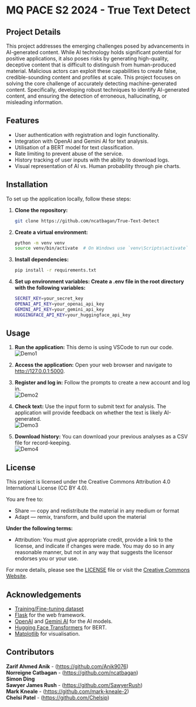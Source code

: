 # MQ PACE S2 2024 - True Text Detect 
<h2>Project Details</h2>
<p>This project addresses the emerging challenges posed by advancements in AI-generated content. While AI technology holds significant potential for positive applications, it also poses risks by generating high-quality, deceptive content that is difficult to distinguish from human-produced material. Malicious actors can exploit these capabilities to create false, credible-sounding content and profiles at scale. This project focuses on solving the core challenge of accurately detecting machine-generated content. Specifically, developing robust techniques to identify AI-generated content, and ensuring the detection of erroneous, hallucinating, or misleading information.</p>

<h2>Features</h2>
<ul>
  <li>User authentication with registration and login functionality. </li> 
  <li>Integration with OpenAI and Gemini AI for text analysis. </li>  
  <li>Utilisation of a BERT model for text classification. </li> 
  <li>Rate limiting to prevent abuse of the service. </li> 
  <li>History tracking of user inputs with the ability to download logs. </li>  
  <li>Visual representation of AI vs. Human probability through pie charts. </li> 
</ul>

<h2>Installation</h2>
<p>To set up the application locally, follow these steps:

1. **Clone the repository:**
    ```bash
   git clone https://github.com/ncatbagan/True-Text-Detect
   ```

2. **Create a virtual environment:**
    ```bash
    python -m venv venv
    source venv/bin/activate  # On Windows use `venv\Scripts\activate`
    ```

3. **Install dependencies:**
    ```bash
    pip install -r requirements.txt
    ```

4. **Set up environment variables: Create a .env file in the root directory with the following variables:**
    ```bash
    SECRET_KEY=your_secret_key
    OPENAI_API_KEY=your_openai_api_key
    GEMINI_API_KEY=your_gemini_api_key
    HUGGINGFACE_API_KEY=your_huggingface_api_key
    ```
</p>

<h2>Usage</h2>
<p>
  
1. **Run the application:** This demo is using VSCode to run our code.
<br> ![Demo1](https://github.com/user-attachments/assets/5e9a3205-a0ca-4ce5-a88d-c90b57cbc3af)

2. **Access the application:** Open your web browser and navigate to http://127.0.0.1:5000.

3. **Register and log in:** Follow the prompts to create a new account and log in.
<br> ![Demo2](https://github.com/user-attachments/assets/0e862cf4-0d40-47bd-9d6d-dc05156f2d21)

4. **Check text:** Use the input form to submit text for analysis. The application will provide feedback on whether the text is likely AI-generated.
<br> ![Demo3](https://github.com/user-attachments/assets/8f273810-3474-4013-8bc1-1fdf008d4058)

5. **Download history:** You can download your previous analyses as a CSV file for record-keeping.
<br> ![Demo4](https://github.com/user-attachments/assets/37e9f625-6428-45d4-a599-5fafe398829c)
</p>

<h2>License</h2>

This project is licensed under the Creative Commons Attribution 4.0 International License (CC BY 4.0). 

You are free to:
<ul>
<li>Share — copy and redistribute the material in any medium or format </li>
<li>Adapt — remix, transform, and build upon the material </li>
</ul>

**Under the following terms:**
<ul>
<li> Attribution: You must give appropriate credit, provide a link to the license, and indicate if changes were made. You may do so in any reasonable manner, but not in any way that suggests the licensor endorses you or your use. </li>
</ul>
<p>For more details, please see the <a href="LICENSE">LICENSE</a> file or visit the <a href="https://creativecommons.org/licenses/by/4.0/">Creative Commons Website</a>.</p>


<h2>Acknowledgements</h2>
<ul>
  <li><a href="https://www.kaggle.com/datasets/shanegerami/ai-vs-human-text" target="_blank">Training/Fine-tuning dataset</a></li>
  <li><a href="https://flask.palletsprojects.com/" target="_blank">Flask</a> for the web framework.</li>
  <li><a href="https://openai.com/" target="_blank">OpenAI</a> and <a href="https://google.com/generativeai" target="_blank">Gemini AI</a> for the AI models.</li>
  <li><a href="https://huggingface.co/transformers/" target="_blank">Hugging Face Transformers</a> for BERT.</li>
  <li><a href="https://matplotlib.org/" target="_blank">Matplotlib</a> for visualisation.</li>

</ul>

<h2>Contributors</h2>

**Zarif Ahmed Anik** - (https://github.com/Anik9076)<br>
**Norreigne Catbagan** - (https://github.com/ncatbagan)<br>
**Simon Ding** <br>
**Sawyer James Rush** - (https://github.com/SawyerRush)<br>
**Mark Kneale** - (https://github.com/mark-kneale-2)<br>
**Chelsi Patel** - (https://github.com/Chelsip)<br>
